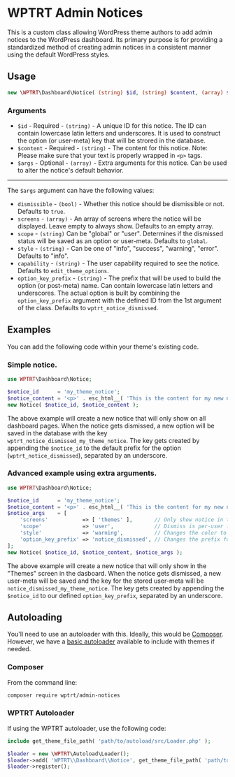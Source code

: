 # WPTRT Admin Notices

This is a custom class allowing WordPress theme authors to add admin notices to the WordPress dashboard.
Its primary purpose is for providing a standardized method of creating admin notices in a consistent manner using the default WordPress styles.

## Usage

```php
new \WPTRT\Dashboard\Notice( (string) $id, (string) $content, (array) $args );
```

### Arguments

* `$id` - Required - `(string)` - A unique ID for this notice. The ID can contain lowercase latin letters and underscores. It is used to construct the option (or user-meta) key that will be strored in the database.
* `$content` - Required - `(string)` - The content for this notice. Note: Please make sure that your text is properly wrapped in `<p>` tags.
* `$args` - Optional - `(array)` - Extra arguments for this notice. Can be used to alter the notice's default behavior.

---------

The `$args` argument can have the following values:
* `dismissible` - `(bool)` - Whether this notice should be dismissible or not. Defaults to `true`.
* `screens` - `(array)` - An array of screens where the notice will be displayed. Leave empty to always show. Defaults to an empty array.
* `scope` - `(string)` Can be "global" or "user". Determines if the dismissed status will be saved as an option or user-meta. Defaults to `global`.
* `style` - `(string)` - Can be one of "info", "success", "warning", "error". Defaults to "info".
* `capability` - `(string)` - The user capability required to see the notice. Defaults to `edit_theme_options`.
* `option_key_prefix` - `(string)` - The prefix that will be used to build the option (or post-meta) name. Can contain lowercase latin letters and underscores. The actual option is built by combining the `option_key_prefix` argument with the defined ID from the 1st argument of the class. Defaults to `wptrt_notice_dismissed`.

## Examples
You can add the following code within your theme's existing code.

### Simple notice.

```php
use WPTRT\Dashboard\Notice;

$notice_id      = 'my_theme_notice';
$notice_content = '<p>' . esc_html__( 'This is the content for my new notice', 'textdomain' ) . '</p>';
new Notice( $notice_id, $notice_content );
```
The above example will create a new notice that will only show on all dashboard pages. When the notice gets dismissed, a new option will be saved in the database with the key `wptrt_notice_dismissed_my_theme_notice`. The key gets created by appending the `$notice_id` to the default prefix for the option (`wptrt_notice_dismissed`), separated by an underscore.

### Advanced example using extra arguments.

```php
use WPTRT\Dashboard\Notice;

$notice_id      = 'my_theme_notice';
$notice_content = '<p>' . esc_html__( 'This is the content for my new notice', 'textdomain' ) . '</p>';
$notice_args    = [
	'screens'           => [ 'themes' ],       // Only show notice in the "themes" screen.
	'scope'             => 'user',             // Dismiss is per-user instead of global.
	'style'             => 'warning',          // Changes the color to orange.
	'option_key_prefix' => 'notice_dismissed', // Changes the prefix for the user-meta we'll save.
];
new Notice( $notice_id, $notice_content, $notice_args );
```

The above example will create a new notice that will only show in the "Themes" screen in the dasboard. When the notice gets dismissed, a new user-meta will be saved and the key for the stored user-meta will be `notice_dismissed_my_theme_notice`. The key gets created by appending the `$notice_id` to our defined `option_key_prefix`, separated by an underscore.


## Autoloading

You'll need to use an autoloader with this. Ideally, this would be [Composer](https://getcomposer.org).  However, we have a [basic autoloader](https://github.com/WPTRT/autoload) available to include with themes if needed.

### Composer

From the command line:

```sh
composer require wptrt/admin-notices
```

### WPTRT Autoloader

If using the WPTRT autoloader, use the following code:

```php
include get_theme_file_path( 'path/to/autoload/src/Loader.php' );

$loader = new \WPTRT\Autoload\Loader();
$loader->add( 'WPTRT\\Dashboard\\Notice', get_theme_file_path( 'path/to/admin-notices/src' ) );
$loader->register();
```
